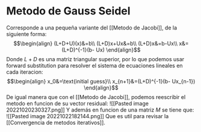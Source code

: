 # Metodo de Gauss Seidel

Corresponde a una pequeña variante del [[Metodo de Jacobi]], de la siguiente forma:$$\begin{align}
(L+D+U)(x)&=b\\
(L+D)x+Ux&=b\\
(L+D)x&=b-Ux\\
x&=(L+D)^{-1}(b- Ux)
\end{align}$$
Donde $L+D$ es una matriz triangular superior, por lo que podemos usar forward substitution para resolver el sistema de ecuaciones lineales en cada iteracion:$$\begin{align}
x_0&=\text{initial guess}\\
x_{n+1}&=(L+D)^{-1}(b- Ux_{n-1})
\end{align}$$
De igual manera que con el [[Metodo de Jacobi]], podemos reescribir el metodo en funcion de su vector residual:
![[Pasted image 20221020230327.png]]
Y además en funcion de una matriz $M$ se tiene que:
![[Pasted image 20221022182144.png]]
Que es util para revisar la [[Convergencia de metodos iterativos]].
